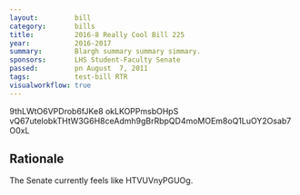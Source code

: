 ```yaml
---
layout:         bill
category:       bills
title:          2016-8 Really Cool Bill 225
year:           2016-2017
summary:        Blargh summary summary simmary.
sponsors:       LHS Student-Faculty Senate
passed:         pn August  7, 2011
tags:           test-bill RTR
visualworkflow: true
---
```



9thLWtO6VPDrob6fJKe8 okLKOPPmsbOHpS vQ67utelobkTHtW3G6H8ceAdmh9gBrRbpQD4moMOEm8oQ1LuOY2Osab7O0xL 




Rationale
---------
The Senate currently feels like HTVUVnyPGUOg.
